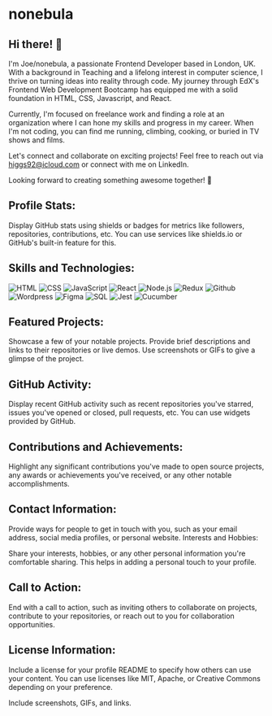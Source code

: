 # nonebula

## Hi there! 👋
I'm Joe/nonebula, a passionate Frontend Developer based in London, UK. With a background in Teaching and a lifelong interest in computer science, I thrive on turning ideas into reality through code. My journey through EdX's Frontend Web Development Bootcamp has equipped me with a solid foundation in HTML, CSS, Javascript, and React.

Currently, I'm focused on freelance work and finding a role at an organization where I can hone my skills and progress in my career. When I'm not coding, you can find me running, climbing, cooking, or buried in TV shows and films.

Let's connect and collaborate on exciting projects! Feel free to reach out via higgs92@icloud.com or connect with me on LinkedIn.

Looking forward to creating something awesome together! 🚀

## Profile Stats:

Display GitHub stats using shields or badges for metrics like followers, repositories, contributions, etc. You can use services like shields.io or GitHub's built-in feature for this.

## Skills and Technologies:

![HTML](https://img.shields.io/badge/HTML-Icon-orange?logo=html5&logoColor=white)
![CSS](https://img.shields.io/badge/CSS-Icon-blue?logo=css3&logoColor=white)
![JavaScript](https://img.shields.io/badge/JavaScript-Icon-yellow?logo=javascript&logoColor=white)
![React](https://img.shields.io/badge/React-Icon-blue?logo=react&logoColor=white)
![Node.js](https://img.shields.io/badge/Node.js-Icon-green?logo=node.js&logoColor=white)
![Redux](https://img.shields.io/badge/Redux-Icon-purple?logo=redux&logoColor=white)
![Github](https://img.shields.io/badge/Github-Icon-black?logo=github&logoColor=white)
![Wordpress](https://img.shields.io/badge/Wordpress-Icon-blue?logo=wordpress&logoColor=white)
![Figma](https://img.shields.io/badge/Figma-Icon-purple?logo=figma&logoColor=white)
![SQL](https://img.shields.io/badge/SQL-Icon-red?logo=sql&logoColor=white)
![Jest](https://img.shields.io/badge/Jest-Icon-red?logo=jest&logoColor=white)
![Cucumber](https://img.shields.io/badge/Cucumber-Icon-green?logo=cucumber&logoColor=white)

## Featured Projects:

Showcase a few of your notable projects. Provide brief descriptions and links to their repositories or live demos. Use screenshots or GIFs to give a glimpse of the project.

## GitHub Activity:

Display recent GitHub activity such as recent repositories you've starred, issues you've opened or closed, pull requests, etc. You can use widgets provided by GitHub.

## Contributions and Achievements:

Highlight any significant contributions you've made to open source projects, any awards or achievements you've received, or any other notable accomplishments.

## Contact Information:

Provide ways for people to get in touch with you, such as your email address, social media profiles, or personal website.
Interests and Hobbies:

Share your interests, hobbies, or any other personal information you're comfortable sharing. This helps in adding a personal touch to your profile.

## Call to Action:

End with a call to action, such as inviting others to collaborate on projects, contribute to your repositories, or reach out to you for collaboration opportunities.

## License Information:

Include a license for your profile README to specify how others can use your content. You can use licenses like MIT, Apache, or Creative Commons depending on your preference.


Include screenshots, GIFs, and links.
